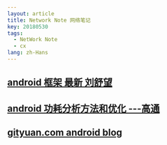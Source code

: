 ```yaml
---
layout: article
title: Network Note 网络笔记
key: 20180530
tags:
  - NetWork Note
  - cx
lang: zh-Hans
---
```


## [android 框架 最新 刘舒望](http://liuwangshu.cn/categories/Android%E6%A1%86%E6%9E%B6%E5%B1%82/)

## [android 功耗分析方法和优化 ---高通](https://blog.csdn.net/feitian_666/article/details/51780946)

## [gityuan.com android blog](https://github.com/yuanhuihui/yuanhuihui.github.io)
